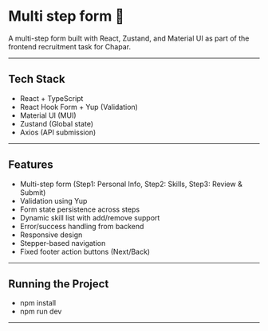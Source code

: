 # Multi step form 📨

A multi-step form built with React, Zustand, and Material UI as part of the frontend recruitment task for Chapar.

---

## Tech Stack

- React + TypeScript
- React Hook Form + Yup (Validation)
- Material UI (MUI)
- Zustand (Global state)
- Axios (API submission)

---

## Features

- Multi-step form (Step1: Personal Info, Step2: Skills, Step3: Review & Submit)
- Validation using Yup
- Form state persistence across steps
- Dynamic skill list with add/remove support
- Error/success handling from backend
- Responsive design
- Stepper-based navigation
- Fixed footer action buttons (Next/Back)

---

## Running the Project

- npm install
- npm run dev

---
